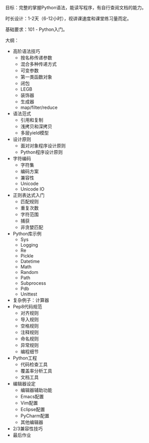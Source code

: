 目标：完整的掌握Python语法，能读写程序，有自行查阅文档的能力。

时长设计：1-2天（6-12小时），视讲课速度和课堂练习量而定。

基础要求：101 - Python入门。

大纲：

* 高阶语法技巧
  * 按名称传递参数
  * 混合多种传递方式
  * 可变参数
  * 第一类函数对象
  * 闭包
  * LEGB
  * 装饰器
  * 生成器
  * map/filter/reduce
* 语法范式
  * 引用和复制
  * 浅拷贝和深拷贝
  * 多层yield模型
* 设计原则
  * 面对对象程序设计原则
  * Python程序设计原则
* 字符编码
  * 字符集
  * 编码方案
  * 兼容性
  * Unicode
  * Unicode IO
* 正则表达式入门
  * 匹配规则
  * 重复次数
  * 字符范围
  * 捕获
  * 非贪婪匹配
* Python库示例
  * Sys
  * Logging
  * Re
  * Pickle
  * Datetime
  * Math
  * Random
  * Path
  * Subprocess
  * Pdb
  * Unittest
* 复杂例子：计算器
* Pep8代码规范
  * 对齐规则
  * 导入规则
  * 空格规则
  * 注释规则
  * 命名规则
  * 异常规则
  * 编程细节
* Python工程
  * 代码检查工具
  * 覆盖率分析工具
  * 文档工具
* 编辑器设定
  * 编辑器辅助功能
  * Emacs配置
  * Vim配置
  * Eclipse配置
  * PyCharm配置
  * 其他编辑器
* 2/3兼容性技巧
* 最后作业
